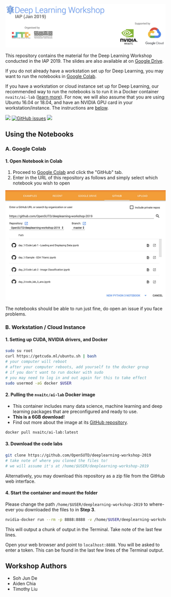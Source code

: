 ![](images/dl-iap-header.jpg)

This repository contains the material for the Deep Learning Workshop conducted in the IAP 2019. The slides are also available at on [Google Drive](bit.ly/dl-iap-1). 

If you do not already have a workstation set up for Deep Learning, you may want to run the notebooks in [Google Colab](https://colab.research.google.com/).

If you have a workstation or cloud instance set up for Deep Learning, our recommended way to run the notebooks is to run it in a Docker container `nvaitc/ai-lab` ([learn more](https://github.com/NVAITC/ai-lab/blob/master/README.md#using-the-ai-lab-container)). For now, we will also assume that you are using Ubuntu 16.04 or 18.04, and have an NVIDIA GPU card in your workstation/instance. The instructions are [below](#b-workstation--cloud-instance).

![](https://img.shields.io/github/license/opensutd/deeplearning-workshop-2019.svg) [![GitHub issues](https://img.shields.io/github/issues/OpenSUTD/deeplearning-workshop-2019.svg)](https://github.com/OpenSUTD/deeplearning-workshop-2019/issues) ![](https://img.shields.io/github/repo-size/opensutd/deeplearning-workshop-2019.svg)

## Using the Notebooks

### A. Google Colab

#### 1. Open Notebook in Colab

1. Proceed to [Google Colab](https://colab.research.google.com) and click the "GitHub" tab.
2. Enter in the URL of this repository as follows and simply select which notebook you wish to open

![](images/colab_1.jpg)

The notebooks should be able to run just fine, do open an issue if you face problems.

### B. Workstation / Cloud Instance

#### 1. Setting up CUDA, NVIDIA drivers, and Docker

```bash
sudo su root
curl https://getcuda.ml/ubuntu.sh | bash
# your computer will reboot
# after your computer reboots, add yourself to the docker group
# if you don't want to run docker with sudo
# you may need to log in and out again for this to take effect
sudo usermod -aG docker $USER
```

#### 2. Pulling the `nvaitc/ai-lab` Docker image

* This container includes many data science, machine learning and deep learning packages that are preconfigured and ready to use.
* **This is a 6GB download**!
* Find out more about the image at its [GitHub repository](https://github.com/NVAITC/ai-lab).

```bash
docker pull nvaitc/ai-lab:latest
```

#### 3. Download the code labs

```bash
git clone https://github.com/OpenSUTD/deeplearning-workshop-2019
# take note of where you cloned the files to!
# we will assume it's at /home/$USER/deeplearning-workshop-2019
```

Alternatively, you may download this repository as a zip file from the GitHub web interface.

#### 4. Start the container and mount the folder

Please change the path `/home/$USER/deeplearning-workshop-2019` to where-ever you downloaded the files to in **Step 3**.

```bash
nvidia-docker run --rm -p 8888:8888 -v /home/$USER/deeplearning-workshop-2019:/home/jovyan/ nvaitc/ai-lab
```

This will output a chunk of output in the Terminal. Take note of the last few lines.

Open your web browser and point to `localhost:8888`. You will be asked to enter a token. This can be found in the last few lines of the Terminal output.

## Workshop Authors

* Soh Jun De
* Aiden Chia
* Timothy Liu
